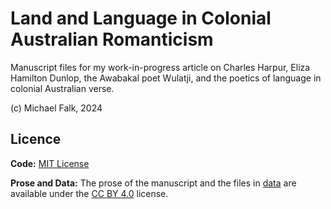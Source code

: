 # Land and Language in Colonial Australian Romanticism

Manuscript files for my work-in-progress article on Charles Harpur, Eliza Hamilton Dunlop, the Awabakal poet Wulatji, and the poetics of language in colonial Australian verse.

(c) Michael Falk, 2024

## Licence

**Code:** [MIT License](https://mit-license.org/)

**Prose and Data:** The prose of the manuscript and the files in [data](data) are available under the [CC BY 4.0](https://creativecommons.org/licenses/by/4.0/deed.en) license.
